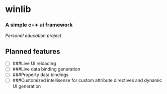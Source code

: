 # winlib

### A simple c++ ui framework

*Personal education project*

## **Planned features**

- [ ] ###Live UI reloading
- [ ] ###Live data binding generation
- [ ] ###Property data bindings
- [ ] ###Customized intellisense for custom attribute directives and dynamic UI generation